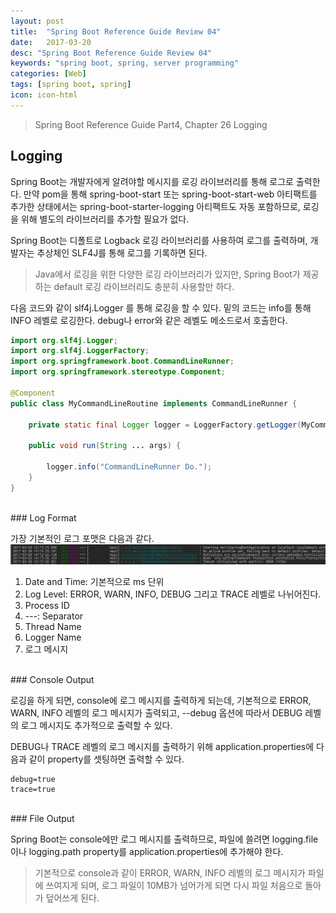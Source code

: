 ```yaml
---
layout: post
title:  "Spring Boot Reference Guide Review 04"
date:   2017-03-20
desc: "Spring Boot Reference Guide Review 04"
keywords: "spring boot, spring, server programming"
categories: [Web]
tags: [spring boot, spring]
icon: icon-html
---
```


> Spring Boot Reference Guide Part4, Chapter 26 Logging

## Logging

Spring Boot는 개발자에게 알려야할 메시지를 로깅 라이브러리를 통해 로그로 출력한다.
만약 pom을 통해 spring-boot-start 또는 spring-boot-start-web 아티팩트를 추가한 상태에서는 spring-boot-starter-logging 아티팩트도 자동 포함하므로, 로깅을 위해 별도의 라이브러리를 추가할 필요가 없다.

Spring Boot는 디폴트로 Logback 로깅 라이브러리를 사용하여 로그를 출력하며, 개발자는 추상체인 SLF4J를 통해 로그를 기록하면 된다.
> Java에서 로깅을 위한 다양한 로깅 라이브러리가 있지만, Spring Boot가 제공하는 default 로깅 라이브러리도 충분히 사용할만 하다.

다음 코드와 같이 slf4j.Logger 를 통해 로깅을 할 수 있다.
밑의 코드는 info를 통해 INFO 레벨로 로깅한다. debug나 error와 같은 레벨도 메소드로서 호출한다.
~~~java
import org.slf4j.Logger;
import org.slf4j.LoggerFactory;
import org.springframework.boot.CommandLineRunner;
import org.springframework.stereotype.Component;

@Component
public class MyCommandLineRoutine implements CommandLineRunner {

    private static final Logger logger = LoggerFactory.getLogger(MyCommandLineRoutine.class);

    public void run(String ... args) {

        logger.info("CommandLineRunner Do.");
    }
}
~~~

<br>
### Log Format

가장 기본적인 로그 포맷은 다음과 같다.
![00.png](/static/assets/img/blog/web/2017-03-20-spring_boot_features_02/00.png)

1. Date and Time: 기본적으로 ms 단위
2. Log Level: ERROR, WARN, INFO, DEBUG 그리고 TRACE 레벨로 나뉘어진다.
3. Process ID
4. ---: Separator
5. Thread Name
6. Logger Name
7. 로그 메시지

<br>
### Console Output

로깅을 하게 되면, console에 로그 메시지를 출력하게 되는데, 기본적으로 ERROR, WARN, INFO 레벨의 로그 메시지가
출력되고, --debug 옵션에 따라서 DEBUG 레벨의 로그 메시지도 추가적으로 출력할 수 있다.

DEBUG나 TRACE 레벨의 로그 메시지를 출력하기 위해 application.properties에 다음과 같이 property를 셋팅하면 출력할 수 있다.
~~~
debug=true
trace=true
~~~

<br>
### File Output

Spring Boot는 console에만 로그 메시지를 출력하므로, 파일에 쓸려면 logging.file이나 logging.path property를 application.properties에 추가해야 한다.

> 기본적으로 console과 같이 ERROR, WARN, INFO 레벨의 로그 메시지가 파일에 쓰여지게 되며, 로그 파일이 10MB가 넘어가게 되면 다시 파일 처음으로 돌아가 덮어쓰게 된다.




[spring_banner_change]: http://5mango.com/_10
